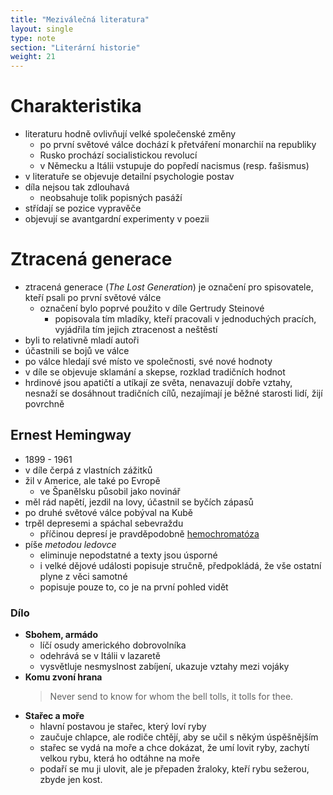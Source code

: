 ```yaml
---
title: "Meziválečná literatura"
layout: single
type: note
section: "Literární historie"
weight: 21
---
```

# Charakteristika
- literaturu hodně ovlivňují velké společenské změny
    - po první světové válce dochází k přetváření monarchií na republiky
    - Rusko prochází socialistickou revolucí
    - v Německu a Itálii vstupuje do popředí nacismus (resp. fašismus)
- v literatuře se objevuje detailní psychologie postav
- díla nejsou tak zdlouhavá
    - neobsahuje tolik popisných pasáží
- střídají se pozice vypravěče
- objevují se avantgardní experimenty v poezii
# Ztracená generace
- ztracená generace (*The Lost Generation*) je označení pro spisovatele, kteří psali po první světové válce
    - označení bylo poprvé použito v díle Gertrudy Steinové
        - popisovala tím mladíky, kteří pracovali v jednoduchých pracích, vyjádřila tím jejich ztracenost a neštěstí
- byli to relativně mladí autoři
- účastnili se bojů ve válce
- po válce hledají své místo ve společnosti, své nové hodnoty
- v díle se objevuje sklamání a skepse, rozklad tradičních hodnot
- hrdinové jsou apatičtí a utíkají ze světa, nenavazují dobře vztahy, nesnaží se dosáhnout tradičních cílů, nezajímají je běžné starosti lidí, žijí povrchně
## Ernest Hemingway
- 1899 - 1961
- v díle čerpá z vlastních zážitků
- žil v Americe, ale také po Evropě
    - ve Španělsku působil jako novinář
- měl rád napětí, jezdil na lovy, účastnil se byčích zápasů
- po druhé světové válce pobýval na Kubě
- trpěl depresemi a spáchal sebevraždu
    - příčinou depresí je pravděpodobně [hemochromatóza](https://en.wikipedia.org/wiki/Hereditary_haemochromatosis)
- píše *metodou ledovce*
    - eliminuje nepodstatné a texty jsou úsporné
    - i velké dějové události popisuje stručně, předpokládá, že vše ostatní plyne z věci samotné
    - popisuje pouze to, co je na první pohled vidět
### Dílo
- **Sbohem, armádo**
    - líčí osudy amerického dobrovolníka
    - odehrává se v Itálii v lazaretě
    - vysvětluje nesmyslnost zabíjení, ukazuje vztahy mezi vojáky
- **Komu zvoní hrana**
    > Never send to know for whom the bell tolls, it tolls for thee.
- **Stařec a moře**
    - hlavní postavou je stařec, který loví ryby
    - zaučuje chlapce, ale rodiče chtějí, aby se učil s někým úspěšnějším
    - stařec se vydá na moře a chce dokázat, že umí lovit ryby, zachytí velkou rybu, která ho odtáhne na moře
    - podaří se mu ji ulovit, ale je přepaden žraloky, kteří rybu sežerou, zbyde jen kost.